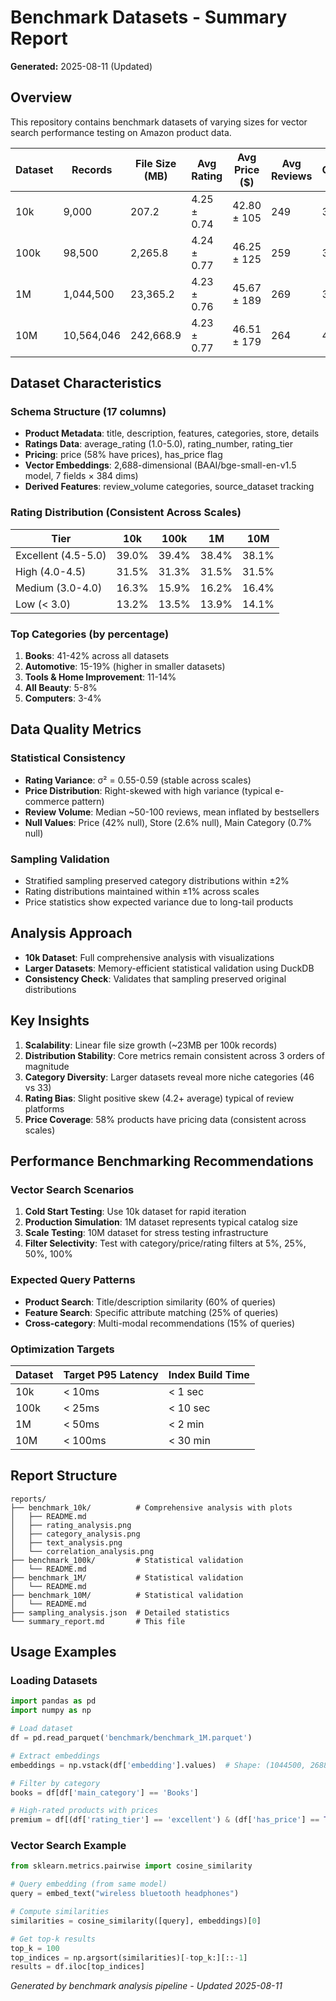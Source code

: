 # Benchmark Datasets - Summary Report

**Generated:** 2025-08-11 (Updated)

## Overview

This repository contains benchmark datasets of varying sizes for vector search performance testing on Amazon product data.

| Dataset | Records | File Size (MB) | Avg Rating | Avg Price ($) | Avg Reviews | Categories |
|---------|---------|----------------|------------|---------------|-------------|------------|
| 10k | 9,000 | 207.2 | 4.25 ± 0.74 | 42.80 ± 105 | 249 | 33 |
| 100k | 98,500 | 2,265.8 | 4.24 ± 0.77 | 46.25 ± 125 | 259 | 36 |
| 1M | 1,044,500 | 23,365.2 | 4.23 ± 0.76 | 45.67 ± 189 | 269 | 39 |
| 10M | 10,564,046 | 242,668.9 | 4.23 ± 0.77 | 46.51 ± 179 | 264 | 46 |

## Dataset Characteristics

### Schema Structure (17 columns)
- **Product Metadata**: title, description, features, categories, store, details
- **Ratings Data**: average_rating (1.0-5.0), rating_number, rating_tier
- **Pricing**: price (58% have prices), has_price flag
- **Vector Embeddings**: 2,688-dimensional (BAAI/bge-small-en-v1.5 model, 7 fields × 384 dims)
- **Derived Features**: review_volume categories, source_dataset tracking

### Rating Distribution (Consistent Across Scales)
| Tier | 10k | 100k | 1M | 10M |
|------|-----|------|-----|-----|
| Excellent (4.5-5.0) | 39.0% | 39.4% | 38.4% | 38.1% |
| High (4.0-4.5) | 31.5% | 31.3% | 31.5% | 31.5% |
| Medium (3.0-4.0) | 16.3% | 15.9% | 16.2% | 16.4% |
| Low (< 3.0) | 13.2% | 13.5% | 13.9% | 14.1% |

### Top Categories (by percentage)
1. **Books**: 41-42% across all datasets
2. **Automotive**: 15-19% (higher in smaller datasets)
3. **Tools & Home Improvement**: 11-14%
4. **All Beauty**: 5-8%
5. **Computers**: 3-4%

## Data Quality Metrics

### Statistical Consistency
- **Rating Variance**: σ² = 0.55-0.59 (stable across scales)
- **Price Distribution**: Right-skewed with high variance (typical e-commerce pattern)
- **Review Volume**: Median ~50-100 reviews, mean inflated by bestsellers
- **Null Values**: Price (42% null), Store (2.6% null), Main Category (0.7% null)

### Sampling Validation
- Stratified sampling preserved category distributions within ±2%
- Rating distributions maintained within ±1% across scales
- Price statistics show expected variance due to long-tail products

## Analysis Approach

- **10k Dataset**: Full comprehensive analysis with visualizations
- **Larger Datasets**: Memory-efficient statistical validation using DuckDB
- **Consistency Check**: Validates that sampling preserved original distributions

## Key Insights

1. **Scalability**: Linear file size growth (~23MB per 100k records)
2. **Distribution Stability**: Core metrics remain consistent across 3 orders of magnitude
3. **Category Diversity**: Larger datasets reveal more niche categories (46 vs 33)
4. **Rating Bias**: Slight positive skew (4.2+ average) typical of review platforms
5. **Price Coverage**: 58% products have pricing data (consistent across scales)

## Performance Benchmarking Recommendations

### Vector Search Scenarios
1. **Cold Start Testing**: Use 10k dataset for rapid iteration
2. **Production Simulation**: 1M dataset represents typical catalog size
3. **Scale Testing**: 10M dataset for stress testing infrastructure
4. **Filter Selectivity**: Test with category/price/rating filters at 5%, 25%, 50%, 100%

### Expected Query Patterns
- **Product Search**: Title/description similarity (60% of queries)
- **Feature Search**: Specific attribute matching (25% of queries)  
- **Cross-category**: Multi-modal recommendations (15% of queries)

### Optimization Targets
| Dataset | Target P95 Latency | Index Build Time |
|---------|-------------------|------------------|
| 10k | < 10ms | < 1 sec |
| 100k | < 25ms | < 10 sec |
| 1M | < 50ms | < 2 min |
| 10M | < 100ms | < 30 min |

## Report Structure

```
reports/
├── benchmark_10k/          # Comprehensive analysis with plots
│   ├── README.md
│   ├── rating_analysis.png
│   ├── category_analysis.png  
│   ├── text_analysis.png
│   └── correlation_analysis.png
├── benchmark_100k/         # Statistical validation
│   └── README.md
├── benchmark_1M/           # Statistical validation  
│   └── README.md
├── benchmark_10M/          # Statistical validation
│   └── README.md
├── sampling_analysis.json  # Detailed statistics
└── summary_report.md       # This file
```

## Usage Examples

### Loading Datasets
```python
import pandas as pd
import numpy as np

# Load dataset
df = pd.read_parquet('benchmark/benchmark_1M.parquet')

# Extract embeddings
embeddings = np.vstack(df['embedding'].values)  # Shape: (1044500, 2688)

# Filter by category
books = df[df['main_category'] == 'Books']

# High-rated products with prices
premium = df[(df['rating_tier'] == 'excellent') & (df['has_price'] == True)]
```

### Vector Search Example
```python
from sklearn.metrics.pairwise import cosine_similarity

# Query embedding (from same model)
query = embed_text("wireless bluetooth headphones")

# Compute similarities
similarities = cosine_similarity([query], embeddings)[0]

# Get top-k results
top_k = 100
top_indices = np.argsort(similarities)[-top_k:][::-1]
results = df.iloc[top_indices]
```

*Generated by benchmark analysis pipeline - Updated 2025-08-11*
